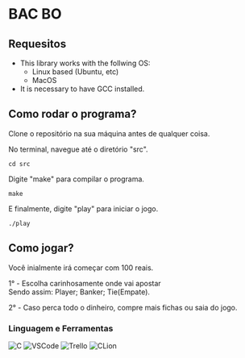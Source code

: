 # BAC BO

## Requesitos
- This library works with the follwing OS:
   - Linux based (Ubuntu, etc)
   - MacOS
- It is necessary to have GCC installed.

## Como rodar o programa?

Clone o repositório na sua máquina antes de qualquer coisa.

No terminal, navegue até o diretório "src".
```
cd src
```
Digite "make" para compilar o programa.
```
make
```
E finalmente, digite "play" para iniciar o jogo.
```
./play
```
## Como jogar?

Você inialmente irá começar com 100 reais.

1° - Escolha carinhosamente onde vai apostar
      <br> Sendo assim: Player; Banker; Tie(Empate).

2° - Caso perca todo o dinheiro, compre mais fichas ou saia do jogo.

### Linguagem e Ferramentas
![C](https://img.shields.io/badge/C-000000?style=for-the-badge&logo=code&logoColor=white)
![VSCode](https://img.shields.io/badge/VSCode-007ACC?style=for-the-badge&logo=visual-studio-code&logoColor=white)
![Trello](https://img.shields.io/badge/Trello-0079BF?style=for-the-badge&logo=trello&logoColor=white)
![CLion](https://img.shields.io/badge/CLion-000000?style=for-the-badge&logo=clion&logoColor=white)


